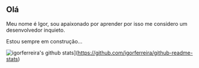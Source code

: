 ## Olá

Meu nome é Igor, sou apaixonado por aprender por isso me considero um desenvolvedor inquieto.

Estou sempre em construção...

![igorferreira's github stats](https://github-readme-stats.vercel.app/api?username=igorferreira&show_icons=true&title_color=fff&icon_color=FFCC00&text_color=9f9f9f&bg_color=151515)](https://github.com/igorferreira/github-readme-stats)
